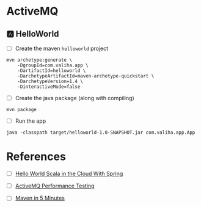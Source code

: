 # ActiveMQ



## :a: HelloWorld

- [ ] Create the maven `helloworld` project

```
mvn archetype:generate \
    -DgroupId=com.valiha.app \
    -DartifactId=helloworld \
    -DarchetypeArtifactId=maven-archetype-quickstart \
    -DarchetypeVersion=1.4 \
    -DinteractiveMode=false
```

- [ ] Create the java package (along with compiling)

```
mvn package
```

- [ ] Run the app

```
java -classpath target/helloworld-1.0-SNAPSHOT.jar com.valiha.app.App 
```


# References

- [ ] [Hello World Scala in the Cloud With Spring](https://dzone.com/articles/spring-scala-cloud-psh)
- [ ] [ActiveMQ Performance Testing](https://www.javacodegeeks.com/2018/09/activemq-performance-testing.html)
- [ ] [Maven in 5 Minutes](https://maven.apache.org/guides/getting-started/maven-in-five-minutes.html)



